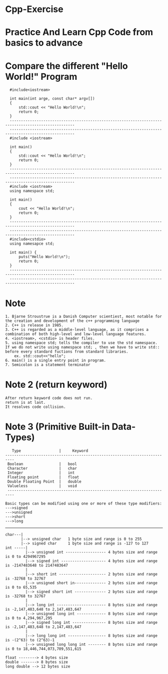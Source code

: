 # Cpp-Exercise
# Practice And Learn Cpp Code from basics to advance   


# Compare the different "Hello World!" Program
      
      #include<iostream>
      
      int main(int arge, const char* argv[])
      {
          std::cout << "Hello World!\n";
          return 0;
      }
      ---------------------------------------------------------------------------------------------------
      ---------------------------------------------------------------------------------------------------
      #include <iostream>
      
      int main()
      {
          std::cout << "Hello World!\n";
          return 0;
      }
      ---------------------------------------------------------------------------------------------------
      ---------------------------------------------------------------------------------------------------
      #include <iostream>
      using namespace std;
      
      int main()
      {
          cout << "Hello World!\n";
          return 0;
      }
      ---------------------------------------------------------------------------------------------------
      ---------------------------------------------------------------------------------------------------
      #include<cstdio>
      using namesapce std;

      int main() {
          puts("Hello World!\n");
          return 0;
      }
      ---------------------------------------------------------------------------------------------------
      ---------------------------------------------------------------------------------------------------

# Note
	1. Bjarne Stroustrue is a Danish Computer scientiest, most notable for the creation and development of the c++ programming language
	2. C++ is release in 1985.
	3. C++ is regarded as a middle-level language, as it comprises a combination of both high-level and low-level language features.
	4. <iostream>, <cstdio> is header files.
	5. using namespace std; tells the compiler to use the std namespace. If we do not write using namespace std; , then we have to write std:: before every standard fuctions from standard libraries.
		ex. std::cout<<"hello";
	6. main() is a single entry point in program.
	7. Semicolon is a statement terminator
	
# Note 2 (return keyword)

	After return keyword code does not run.
    return is at last.
    It resolves code collision.
    
# Note 3 (Primitive Built-in Data-Types) 

       Type                 |     Keyword
 	--------------------------------------------------------------------------              
     Boolean                |   bool
     Character              |   char
     Integer                |   int
     Floating point         |   float
     Double Floating Point  |   double
     Valueless              |   void
     -------------------------------------------------------------------------
       
    Basic types can be modified using one or more of these type modifiers:
    --->signed
    --->unsigned
    --->short
    --->long
---------------------------------------------------------------------------------------------------------------------
    
    char---|
    	   |--> unsigned char 	1 byte size and range is 0 to 255
    	   |--> signed char 	1 byte size and range is -127 to 127
    int -----|
             |--> unsigned int ------------------ 4 bytes size and range is 0 to 4294967295
             |--> signed int -------------------- 4 bytes size and range is -2147483648 to 2147483647
             |
             |--> short int --------------------- 2 bytes size and range is -32768 to 32767
             |--> unsigned short in-------------- 2 bytes size and range is 0 to 65,535
             |--> signed short int -------------- 2 bytes size and range is -32768 to 32767
             |
             |--> long int ---------------------- 8 bytes size and range is -2,147,483,648 to 2,147,483,647
             |--> unsigned long int ------------- 8 bytes size and range is 0 to 4,294,967,295
             |--> signed long int --------------- 8 bytes size and range is -2,147,483,648 to 2,147,483,647
             |
             |--> long long int ----------------- 8 bytes size and range is -(2^63) to (2^63)-1
             |--> unsigned long long int -------- 8 bytes size and range is 0 to 18,446,744,073,709,551,615

    float --------> 4 bytes size	
    double -------> 8 bytes size	
    long double --> 12 bytes size
